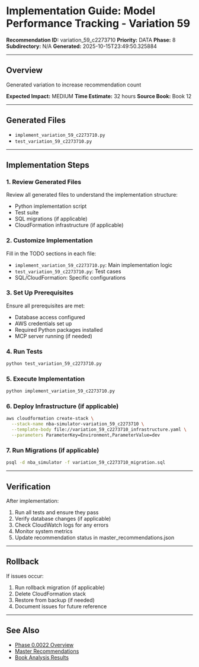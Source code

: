 # Implementation Guide: Model Performance Tracking - Variation 59

**Recommendation ID:** variation_59_c2273710
**Priority:** DATA
**Phase:** 8
**Subdirectory:** N/A
**Generated:** 2025-10-15T23:49:50.325884

---

## Overview

Generated variation to increase recommendation count

**Expected Impact:** MEDIUM
**Time Estimate:** 32 hours
**Source Book:** Book 12

---

## Generated Files

- `implement_variation_59_c2273710.py`
- `test_variation_59_c2273710.py`

---

## Implementation Steps

### 1. Review Generated Files

Review all generated files to understand the implementation structure:
- Python implementation script
- Test suite
- SQL migrations (if applicable)
- CloudFormation infrastructure (if applicable)

### 2. Customize Implementation

Fill in the TODO sections in each file:
- `implement_variation_59_c2273710.py`: Main implementation logic
- `test_variation_59_c2273710.py`: Test cases
- SQL/CloudFormation: Specific configurations

### 3. Set Up Prerequisites

Ensure all prerequisites are met:
- Database access configured
- AWS credentials set up
- Required Python packages installed
- MCP server running (if needed)

### 4. Run Tests

```bash
python test_variation_59_c2273710.py
```

### 5. Execute Implementation

```bash
python implement_variation_59_c2273710.py
```

### 6. Deploy Infrastructure (if applicable)

```bash
aws cloudformation create-stack \
  --stack-name nba-simulator-variation_59_c2273710 \
  --template-body file://variation_59_c2273710_infrastructure.yaml \
  --parameters ParameterKey=Environment,ParameterValue=dev
```

### 7. Run Migrations (if applicable)

```bash
psql -d nba_simulator -f variation_59_c2273710_migration.sql
```

---

## Verification

After implementation:
1. Run all tests and ensure they pass
2. Verify database changes (if applicable)
3. Check CloudWatch logs for any errors
4. Monitor system metrics
5. Update recommendation status in master_recommendations.json

---

## Rollback

If issues occur:
1. Run rollback migration (if applicable)
2. Delete CloudFormation stack
3. Restore from backup (if needed)
4. Document issues for future reference

---

## See Also

- [Phase 0.0022 Overview](/Users/ryanranft/nba-simulator-aws/docs/phases/phase_8/)
- [Master Recommendations](/Users/ryanranft/nba-mcp-synthesis/analysis_results/master_recommendations.json)
- [Book Analysis Results](/Users/ryanranft/nba-mcp-synthesis/analysis_results/)

